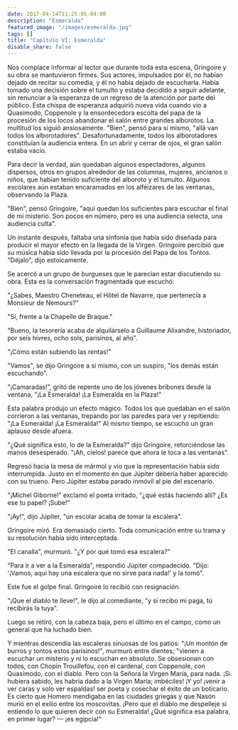 ```yaml
---
date: 2017-04-14T11:25:05-04:00
description: "Esmeralda"
featured_image: "/images/esmeralda.jpg"
tags: []
title: "Capítulo VI: Esmeralda"
disable_share: false
---
```


Nos complace informar al lector que durante toda esta escena, Gringoire y su obra se mantuvieron firmes. Sus actores, impulsados por él, no habían dejado de recitar su comedia, y él no había dejado de escucharla. Había tomado una decisión sobre el tumulto y estaba decidido a seguir adelante, sin renunciar a la esperanza de un regreso de la atención por parte del público. Esta chispa de esperanza adquirió nueva vida cuando vio a Quasimodo, Coppenole y la ensordecedora escolta del papa de la procesión de los locos abandonar el salón entre grandes alborotos. La multitud los siguió ansiosamente. "Bien", pensó para sí mismo, "allá van todos los alborotadores". Desafortunadamente, todos los alborotadores constituían la audiencia entera. En un abrir y cerrar de ojos, el gran salón estaba vacío.

Para decir la verdad, aún quedaban algunos espectadores, algunos dispersos, otros en grupos alrededor de las columnas, mujeres, ancianos o niños, que habían tenido suficiente del alboroto y el tumulto. Algunos escolares aún estaban encaramados en los alféizares de las ventanas, observando la Plaza.

"Bien", pensó Gringoire, "aquí quedan los suficientes para escuchar el final de mi misterio. Son pocos en número, pero es una audiencia selecta, una audiencia culta".

Un instante después, faltaba una sinfonía que había sido diseñada para producir el mayor efecto en la llegada de la Virgen. Gringoire percibió que su música había sido llevada por la procesión del Papa de los Tontos. "Déjalo", dijo estoicamente.

Se acercó a un grupo de burgueses que le parecían estar discutiendo su obra. Esta es la conversación fragmentada que escuchó:

"¿Sabes, Maestro Cheneteau, el Hôtel de Navarre, que pertenecía a Monsieur de Nemours?"

"Sí, frente a la Chapelle de Braque."

"Bueno, la tesorería acaba de alquilárselo a Guillaume Alixandre, historiador, por seis hivres, ocho sols, parisinos, al año".

"¡Cómo están subiendo las rentas!"

"Vamos", se dijo Gringoire a sí mismo, con un suspiro, "los demás están escuchando".

"¡Camaradas!", gritó de repente uno de los jóvenes bribones desde la ventana, "¡La Esmeralda! ¡La Esmeralda en la Plaza!"

Esta palabra produjo un efecto mágico. Todos los que quedaban en el salón corrieron a las ventanas, trepando por las paredes para ver y repitiendo: "¡La Esmeralda! ¡La Esmeralda!" Al mismo tiempo, se escuchó un gran aplauso desde afuera.

"¿Qué significa esto, lo de la Esmeralda?" dijo Gringoire, retorciéndose las manos desesperado. "¡Ah, cielos! parece que ahora le toca a las ventanas".

Regresó hacia la mesa de mármol y vio que la representación había sido interrumpida. Justo en el momento en que Júpiter debería haber aparecido con su trueno. Pero Júpiter estaba parado inmóvil al pie del escenario.

"¡Michel Giborne!" exclamó el poeta irritado, "¿qué estás haciendo allí? ¿Es ese tu papel? ¡Sube!"

"¡Ay!", dijo Júpiter, "un escolar acaba de tomar la escalera".

Gringoire miró. Era demasiado cierto. Toda comunicación entre su trama y su resolución había sido interceptada.

"El canalla", murmuró. "¿Y por qué tomó esa escalera?"

"Para ir a ver a la Esmeralda", respondió Júpiter compadecido. "Dijo: '¡Vamos, aquí hay una escalera que no sirve para nada!' y la tomó".

Este fue el golpe final. Gringoire lo recibió con resignación.

"¡Que el diablo te lleve!", le dijo al comediante, "y si recibo mi paga, tú recibirás la tuya".

Luego se retiró, con la cabeza baja, pero el último en el campo, como un general que ha luchado bien.

Y mientras descendía las escaleras sinuosas de los patios: "¡Un montón de burros y tontos estos parisinos!", murmuró entre dientes; "vienen a escuchar un misterio y ni lo escuchan en absoluto. Se obsesionan con todos, con Chopin Trouillefou, con el cardenal, con Coppenole, con Quasimodo, con el diablo. Pero con la Señora la Virgen María, para nada. ¡Si hubiera sabido, les habría dado a la Virgen María; imbéciles! ¡Y yo! ¡venir a ver caras y solo ver espaldas! ser poeta y cosechar el éxito de un boticario. Es cierto que Homero mendigaba en las ciudades griegas y que Nasón murió en el exilio entre los moscovitas. ¡Pero que el diablo me despelleje si entiendo lo que quieren decir con su Esmeralda! ¿Qué significa esa palabra, en primer lugar? — ¡es egipcia!"
